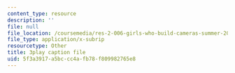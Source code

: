 ```yaml
---
content_type: resource
description: ''
file: null
file_location: /coursemedia/res-2-006-girls-who-build-cameras-summer-2016/5f3a3917a5bccc4afb78f809982765e8_gXalqmV5ZEU.srt
file_type: application/x-subrip
resourcetype: Other
title: 3play caption file
uid: 5f3a3917-a5bc-cc4a-fb78-f809982765e8
---
```

